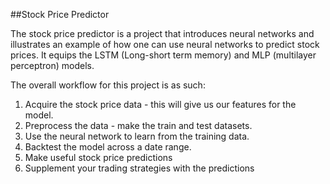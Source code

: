 ##Stock Price Predictor

The stock price predictor is a project that introduces neural networks and illustrates an example of how one can use neural networks to predict stock prices. It equips the LSTM (Long-short term memory) and MLP (multilayer perceptron) models.

The overall workflow for this project is as such:

1. Acquire the stock price data - this will give us our features for the model.
2. Preprocess the data - make the train and test datasets.
3. Use the neural network to learn from the training data.
4. Backtest the model across a date range.
5. Make useful stock price predictions
6. Supplement your trading strategies with the predictions
